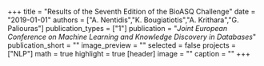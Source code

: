 +++
title = "Results of the Seventh Edition of the BioASQ Challenge"
date = "2019-01-01"
authors = ["A. Nentidis","K. Bougiatiotis","A. Krithara","G. Paliouras"]
publication_types = ["1"]
publication = "_Joint European Conference on Machine Learning and Knowledge Discovery in Databases_"
publication_short = ""
image_preview = ""
selected = false
projects = ["NLP"]
math = true
highlight = true
[header]
image = ""
caption = ""
+++

